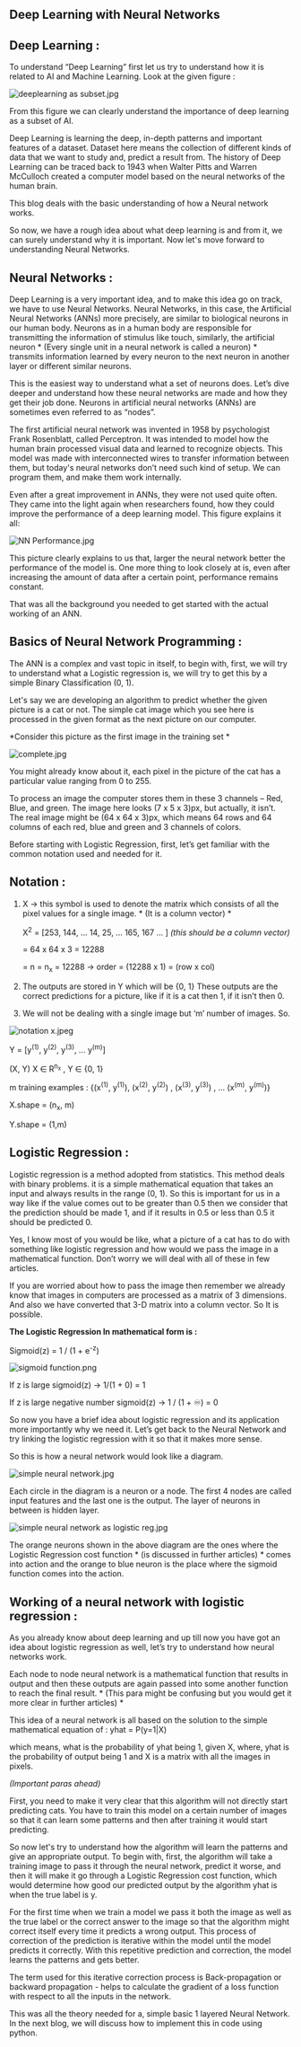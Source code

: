 ## Deep Learning with Neural Networks

## Deep Learning :

To understand “Deep Learning” first let us try to understand how it is related to AI and Machine Learning. Look at the given figure :

![deeplearning as subset.jpg](https://cdn.hashnode.com/res/hashnode/image/upload/v1619241938591/fzq3mClL4.jpeg)

From this figure we can clearly understand the importance of deep learning as a subset of AI.

Deep Learning is learning the deep, in-depth patterns and important features of a dataset. Dataset here means the collection of different kinds of data that we want to study and, predict a result from. The history of Deep Learning can be traced back to 1943 when Walter Pitts and Warren McCulloch created a computer model based on the neural networks of the human brain.

This blog deals with the basic understanding of how a Neural network works.

So now, we have a rough idea about what deep learning is and from it, we can surely understand why it is important. Now let's move forward to understanding Neural Networks.

## Neural Networks :

Deep Learning is a very important idea, and to make this idea go on track, we have to use Neural Networks. Neural Networks, in this case, the Artificial Neural Networks (ANNs) more precisely, are similar to biological neurons in our human body. Neurons as in a human body are responsible for transmitting the information of stimulus like touch, similarly, the artificial neuron * (Every single unit in a neural network is called a neuron) * transmits information learned by every neuron to the next neuron in another layer or different similar neurons.

This is the easiest way to understand what a set of neurons does. Let’s dive deeper and understand how these neural networks are made and how they get their job done. Neurons in artificial neural networks (ANNs) are sometimes even referred to as “nodes”.

The first artificial neural network was invented in 1958 by psychologist Frank Rosenblatt, called Perceptron. It was intended to model how the human brain processed visual data and learned to recognize objects. This model was made with interconnected wires to transfer information between them, but today's neural networks don’t need such kind of setup. We can program them, and make them work internally.

Even after a great improvement in ANNs, they were not used quite often. They came into the light again when researchers found, how they could improve the performance of a deep learning model.
This figure explains it all:

![NN Performance.jpg](https://cdn.hashnode.com/res/hashnode/image/upload/v1619242079632/riUxqeDMg.jpeg)

This picture clearly explains to us that, larger the neural network better the performance of the model is. One more thing to look closely at is, even after increasing the amount of data after a certain point, performance remains constant.

That was all the background you needed to get started with the actual working of an ANN.

## Basics of Neural Network Programming :

The ANN is a complex and vast topic in itself, to begin with, first, we will try to understand what a Logistic regression is, we will try to get this by a simple Binary Classification (0, 1). 

Let's say we are developing an algorithm to predict whether the given picture is a cat or not. The simple cat image which you see here is processed in the given format as the next picture on our computer. 

*Consider this picture as the first image in the training set *

![complete.jpg](https://cdn.hashnode.com/res/hashnode/image/upload/v1619242172563/VD2JJqX_H.jpeg)

You might already know about it, each pixel in the picture of the cat has a particular value ranging from 0 to 255. 

To process an image the computer stores them in these 3 channels – Red, Blue, and green. The image here looks (7 x 5 x 3)px, but actually, it isn’t. The real image might be (64 x 64 x 3)px, which means 64 rows and 64 columns of each red, blue and green and 3 channels of colors.

Before starting with Logistic Regression, first, let’s get familiar with the common notation used and needed for it.

## Notation :


1. X -> this symbol is used to denote the matrix which consists of all the pixel values for a single image. * (It is a column vector) *

   X<sup>2</sup> = [253, 144, ... 14, 25, ... 165, 167 ... ] *(this should be a column vector)*
   
   = 64 x 64 x 3 = 12288

   = n = n<sub>x</sub> = 12288 -> order = (12288 x 1) = (row x col)

2.  The outputs are stored in Y which will be {0, 1}
These outputs are the correct predictions for a picture, like if it is a cat then 1, if it isn’t then 0.

3.	 We will not be dealing with a single image but ‘m’ number of images. So.

![notation x.jpeg](https://cdn.hashnode.com/res/hashnode/image/upload/v1619245596430/YXlRKGbxz.jpeg)

Y = [y<sup>(1)</sup>, y<sup>(2)</sup>, y<sup>(3)</sup>, … y<sup>(m)</sup>]

(X, Y)  X ∈  R<sup>n<sub>x</sub></sup> , Y ∈ {0, 1} 

m training examples : {(x<sup>(1)</sup>, y<sup>(1)</sup>), (x<sup>(2)</sup>, y<sup>(2)</sup>) , (x<sup>(3)</sup>, y<sup>(3)</sup>) , … (x<sup>(m)</sup>, y<sup>(m)</sup>)}

X.shape = (n<sub>x</sub>, m)

Y.shape = (1,m)

## Logistic Regression :

Logistic regression is a method adopted from statistics. This method deals with binary problems. it is a simple mathematical equation that takes an input and always results in the range (0, 1). So this is important for us in a way like if the value comes out to be greater than 0.5 then we consider that the prediction should be made 1, and if it results in 0.5 or less than 0.5 it should be predicted 0.

Yes, I know most of you would be like, what a picture of a cat has to do with something like logistic regression and how would we pass the image in a mathematical function.
Don’t worry we will deal with all of these in few articles.

If you are worried about how to pass the image then remember we already know that images in computers are processed as a matrix of 3 dimensions. And also we have converted that 3-D matrix into a column vector. So It is possible.

**The Logistic Regression In mathematical form is :**

Sigmoid(z) =  1 / (1 + e<sup>-z</sup>)


![sigmoid function.png](https://cdn.hashnode.com/res/hashnode/image/upload/v1619246064498/mcqet6u9Q.png)

If z is large sigmoid(z) -> 1/(1 + 0) = 1

If z is large negative number sigmoid(z) -> 1 / (1 + ♾) = 0

So now you have a brief idea about logistic regression and its application more importantly why we need it. Let’s get back to the Neural Network and try linking the logistic regression with it so that it makes more sense.

So this is how a neural network would look like a diagram.     

![simple neural network.jpg](https://cdn.hashnode.com/res/hashnode/image/upload/v1619246233341/YxgWFD8Xe.jpeg)

Each circle in the diagram is a neuron or a node. The first 4 nodes are called input features and the last one is the output. The layer of neurons in between is hidden layer.

![simple neural network as logistic reg.jpg](https://cdn.hashnode.com/res/hashnode/image/upload/v1619246256215/edyeOTjbz.jpeg)

The orange neurons shown in the above diagram are the ones where the Logistic Regression cost function * (is discussed in further articles) * comes into action and the orange to blue neuron is the place where the sigmoid function comes into the action.

## Working of a neural network with logistic regression :

As you already know about deep learning and up till now you have got an idea about logistic regression as well, let’s try to understand how neural networks work.

Each node to node neural network is a mathematical function that results in output and then these outputs are again passed into some another function to reach the final result. * (This para might be confusing but you would get it more clear in further articles) *

This idea of a neural network is all based on the solution to the simple mathematical equation of :
yhat = P(y=1|X) 

which means, what is the probability of yhat being 1, given X, where, yhat is the probability of output being 1 and X is a matrix with all the images in pixels.

*(Important paras ahead)*

First, you need to make it very clear that this algorithm will not directly start predicting cats. You have to train this model on a certain number of images so that it can learn some patterns and then after training it would start predicting.

So now let's try to understand how the algorithm will learn the patterns and give an appropriate output. To begin with, first, the algorithm will take a training image to pass it through the neural network, predict it worse, and then it will make it go through a Logistic Regression cost function, which would determine how good our predicted output by the algorithm yhat is when the true label is y.

For the first time when we train a model we pass it both the image as well as the true label or the correct answer to the image so that the algorithm might correct itself every time it predicts a wrong output. This process of correction of the prediction is iterative within the model until the model predicts it correctly. With this repetitive prediction and correction, the model learns the patterns and gets better.

The term used for this iterative correction process is Back-propagation or backward propagation - helps to calculate the gradient of a loss function with respect to all the inputs in the network.

This was all the theory needed for a, simple basic 1 layered Neural Network. In the next blog, we will discuss how to implement this in code using python.


  











